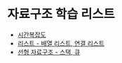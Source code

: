# 자료구조 학습 리스트

* [시간복잡도](/CS/minjeeki/data_structure/complexity_analysis/complexity_analysis.md)
* [리스트 - 배열 리스트, 연결 리스트](/CS/minjeeki/data_structure/list/list.md)
* [선형 자료구조 - 스택, 큐](/CS/minjeeki/data_structure/stack_queue.md)